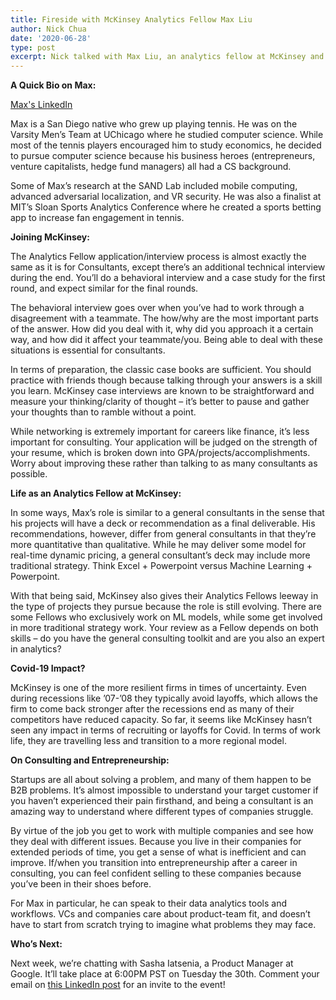 ```yaml
---
title: Fireside with McKinsey Analytics Fellow Max Liu
author: Nick Chua
date: '2020-06-28'
type: post
excerpt: Nick talked with Max Liu, an analytics fellow at McKinsey and Co., about his time at UChicago, McKinsey, and how consulting and entrepreneurship are more alike than you may expect.
---
```

**A Quick Bio on Max:**

[Max's LinkedIn](https://www.linkedin.com/in/max-liu-1588b5107)

Max is a San Diego native who grew up playing tennis. He was on the Varsity Men’s Team at UChicago where he studied computer science. While most of the tennis players encouraged him to study economics, he decided to pursue computer science because his business heroes (entrepreneurs, venture capitalists, hedge fund managers) all had a CS background.

Some of Max’s research at the SAND Lab included mobile computing, advanced adversarial localization, and VR security. He was also a finalist at MIT’s Sloan Sports Analytics Conference where he created a sports betting app to increase fan engagement in tennis.

**Joining McKinsey:**

The Analytics Fellow application/interview process is almost exactly the same as it is for Consultants, except there’s an additional technical interview during the end. You’ll do a behavioral interview and a case study for the first round, and expect similar for the final rounds. 

The behavioral interview goes over when you’ve had to work through a disagreement with a teammate. The how/why are the most important parts of the answer. How did you deal with it, why did you approach it a certain way, and how did it affect your teammate/you. Being able to deal with these situations is essential for consultants. 

In terms of preparation, the classic case books are sufficient. You should practice with friends though because talking through your answers is a skill you learn. McKinsey case interviews are known to be straightforward and measure your thinking/clarity of thought – it’s better to pause and gather your thoughts than to ramble without a point. 

While networking is extremely important for careers like finance, it’s less important for consulting. Your application will be judged on the strength of your resume, which is broken down into GPA/projects/accomplishments. Worry about improving these rather than talking to as many consultants as possible. 

**Life as an Analytics Fellow at McKinsey:**

In some ways, Max’s role is similar to a general consultants in the sense that his projects will have a deck or recommendation as a final deliverable. His recommendations, however, differ from general consultants in that they’re more quantitative than qualitative. While he may deliver some model for real-time dynamic pricing, a general consultant’s deck may include more traditional strategy. Think Excel + Powerpoint versus Machine Learning + Powerpoint. 

With that being said, McKinsey also gives their Analytics Fellows leeway in the type of projects they pursue because the role is still evolving. There are some Fellows who exclusively work on ML models, while some get involved in more traditional strategy work. Your review as a Fellow depends on both skills – do you have the general consulting toolkit and are you also an expert in analytics? 

**Covid-19 Impact?**

McKinsey is one of the more resilient firms in times of uncertainty. Even during recessions like ’07-’08 they typically avoid layoffs, which allows the firm to come back stronger after the recessions end as many of their competitors have reduced capacity. So far, it seems like McKinsey hasn’t seen any impact in terms of recruiting or layoffs for Covid. In terms of work life, they are travelling less and transition to a more regional model. 

**On Consulting and Entrepreneurship:**

Startups are all about solving a problem, and many of them happen to be B2B problems. It’s almost impossible to understand your target customer if you haven’t experienced their pain firsthand, and being a consultant is an amazing way to understand where different types of companies struggle. 

By virtue of the job you get to work with multiple companies and see how they deal with different issues. Because you live in their companies for extended periods of time, you get a sense of what is inefficient and can improve. If/when you transition into entrepreneurship after a career in consulting, you can feel confident selling to these companies because you’ve been in their shoes before. 

For Max in particular, he can speak to their data analytics tools and workflows. VCs and companies care about product-team fit, and doesn’t have to start from scratch trying to imagine what problems they may face. 

**Who’s Next:**

Next week, we’re chatting with Sasha Iatsenia, a Product Manager at Google. It’ll take place at 6:00PM PST on Tuesday the 30th. Comment your email on [this LinkedIn post](https://www.linkedin.com/feed/update/urn:li:activity:6682441020451385344/) for an invite to the event! 
 
